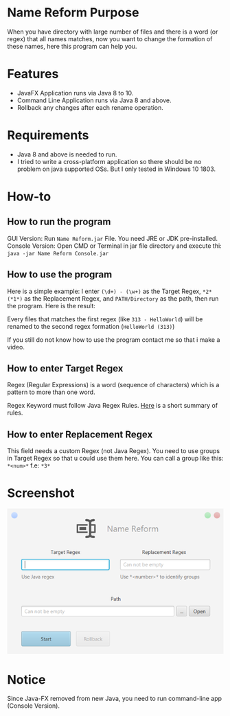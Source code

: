 # Name Reform Purpose
When you have directory with large number of files and there is a word (or regex) that all names matches, now you want to change the formation of these names, here this program can help you.

# Features
* JavaFX Application runs via Java 8 to 10.
* Command Line Application runs via Java 8 and above.
* Rollback any changes after each rename operation.

# Requirements
* Java 8 and above is needed to run.
* I tried to write a cross-platform application so there should be no problem on java supported OSs. But I only tested in Windows 10 1803.

# How-to

## How to run the program
GUI Version: Run `Name Reform.jar` File. You need JRE or JDK pre-installed.
Console Version: Open CMD or Terminal in jar file directory and execute thi: `java -jar Name Reform Console.jar`

## How to use the program
Here is a simple example: I enter `(\d+) - (\w+)` as the Target Regex, `*2* (*1*)` as the Replacement Regex, and `PATH/Directory` as the path, then run the program. Here is the result: 

Every files that matches the first regex (like `313 - HelloWorld`) will be renamed to the second regex formation (`HelloWorld (313)`)

If you still do not know how to use the program contact me so that i make a video.
## How to enter Target Regex
Regex (Regular Expressions) is a word (sequence of characters) which is a pattern to more than one word.

Regex Keyword must follow Java Regex Rules. [Here](https://docs.google.com/document/d/1CDhy9E-SLz_CeW5VSJ-uM63UPCEj2O3hQUsicKNE178/edit?usp=sharing) is a short summary of rules.

## How to enter Replacement Regex
This field needs a custom Regex (not Java Regex). You need to use groups in Target Regex so that u could use them here. You can call a group like this: `*<num>*` f.e: `*3*`

# Screenshot
![screenshot](https://github.com/Matin-A/Name-Reform/blob/v1.0.0-releases-archived/NameReformScreenshot.png)


# Notice
Since Java-FX removed from new Java, you need to run command-line app (Console Version).
